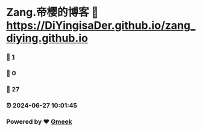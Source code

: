 # Zang.帝樱的博客 :link: https://DiYingisaDer.github.io/zang_diying.github.io 
### :page_facing_up: [1](https://DiYingisaDer.github.io/zang_diying.github.io/tag.html) 
### :speech_balloon: 0 
### :hibiscus: 27 
### :alarm_clock: 2024-06-27 10:01:45 
### Powered by :heart: [Gmeek](https://github.com/Meekdai/Gmeek)
